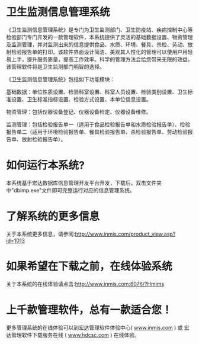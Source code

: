 # 卫生监测信息管理系统

《卫生监测信息管理系统》是专门为卫生监测部门、卫生防疫站、疾病控制中心等检验部门专门开发的一款管理软件，本系统提供了灵活的基础数据设置、物资管理及监测管理，并对监测出来的信息提供食品、水质、环境、餐具、杀检、劳动、放射检验报告单的打印。该软件界面设计简洁、美观其人性化的管理可以使用户用轻易上手，提升服务质量，提高工作效率。科学的管理方法会给您带来无限的效益，该管理软件将是卫生监测部门明智的选择。

《卫生监测信息管理系统》包括如下功能模块：

基础数据：单位性质设置、检验科室设置、科室人员设置、检验类别设置、卫生标准设置、卫生标准指标设置、检验方式设置、本单位信息设置。

物资管理：包括仪器设备登记、仪器设备检定、仪器设备维修。

监测管理：包括检验报告单一（适用于食品检验报告单和水质检验报告单）、检验报告单二（适用于环境检验报告单、餐具检验报告单、杀检验报告单、劳动检验报告单、放射检验报告单）。

# 如何运行本系统?

本系统基于宏达数据库信息管理开发平台开发，下载后，双击文件夹中"dbimp.exe"文件即可完整运行对应的信息管理系统。

# 了解系统的更多信息

关于本系统更多信息，请参阅:http://www.inmis.com/product_view.asp?id=1013

# 如果希望在下载之前，在线体验系统

关于本系统的在线体验请点击:http://www.inmis.com:8076/?Hmims

# 上千款管理软件，总有一款适合您！

更多管理系统的在线体验可以到宏达管理软件体验中心( www.inmis.com ) 或 宏达管理软件下载服务在线 ( www.hdcsc.com ) 在线体验。

